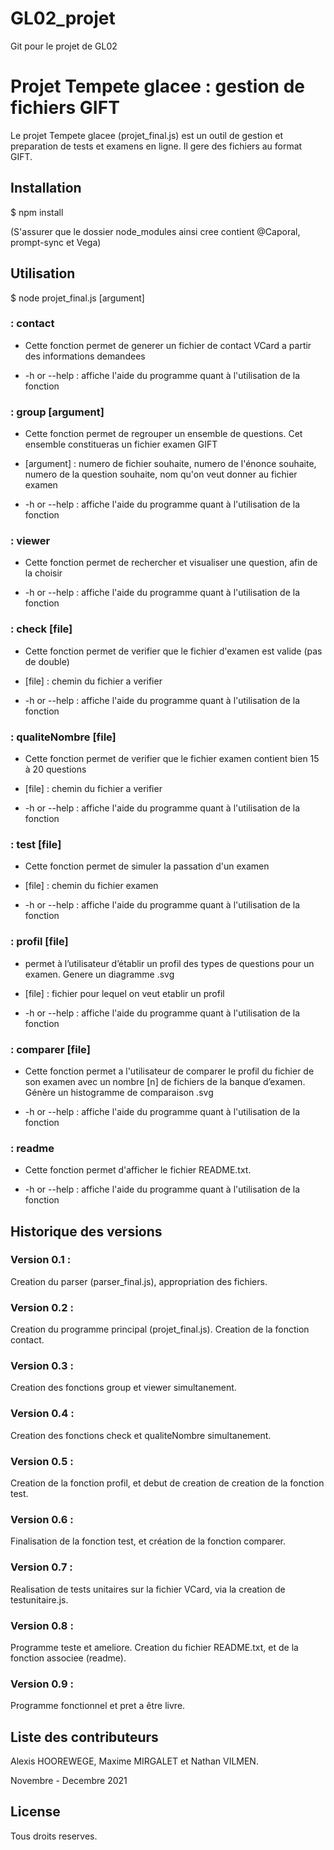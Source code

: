 # GL02_projet

Git pour le projet de GL02

# Projet Tempete glacee : gestion de fichiers GIFT

Le projet Tempete glacee (projet_final.js) est un outil de gestion et preparation de tests et examens en ligne. 
Il gere des fichiers au format GIFT.

## Installation

$ npm install

(S'assurer que le dossier node_modules ainsi cree contient @Caporal, prompt-sync et Vega)

## Utilisation

$ node projet_final.js <command> [argument]

### <command> : contact

- Cette fonction permet de generer un fichier de contact VCard a partir des informations demandees


- -h or --help 	: affiche l'aide du programme quant à l'utilisation de la fonction


### <command> : group [argument]

- Cette fonction permet de regrouper un ensemble de questions. Cet ensemble constitueras un fichier examen GIFT
- [argument] : numero de fichier souhaite, numero de l'énonce souhaite, numero de la question souhaite, nom qu'on veut donner au fichier examen

- -h or --help 	: affiche l'aide du programme quant à l'utilisation de la fonction

### <command> : viewer

- Cette fonction permet de rechercher et visualiser une question, afin de la choisir

- -h or --help 	: affiche l'aide du programme quant à l'utilisation de la fonction


### <command> : check [file]

- Cette fonction permet de verifier que le fichier d'examen est valide (pas de double)
- [file] : chemin du fichier a verifier

- -h or --help 	: affiche l'aide du programme quant à l'utilisation de la fonction

### <command> : qualiteNombre [file]

- Cette fonction permet de verifier que le fichier examen contient bien 15 à 20 questions
- [file] : chemin du fichier a verifier

- -h or --help 	: affiche l'aide du programme quant à l'utilisation de la fonction

### <command> : test [file]

- Cette fonction permet de simuler la passation d'un examen
- [file] : chemin du fichier examen

- -h or --help 	: affiche l'aide du programme quant à l'utilisation de la fonction

### <command> : profil [file]

- permet à l’utilisateur d’établir un profil des types de questions pour un examen. Genere un diagramme .svg

- [file] : fichier pour lequel on veut etablir un profil

- -h or --help 	: affiche l'aide du programme quant à l'utilisation de la fonction

### <command> : comparer [file]

- Cette fonction permet a l'utilisateur de comparer le profil du fichier de son examen avec un nombre [n] de fichiers de la banque d’examen. Génère un histogramme de comparaison .svg

- -h or --help 	: affiche l'aide du programme quant à l'utilisation de la fonction

### <command> : readme

- Cette fonction permet d'afficher le fichier README.txt.

- -h or --help 	: affiche l'aide du programme quant à l'utilisation de la fonction

## Historique des versions

### Version 0.1 :

Creation du parser (parser_final.js), appropriation des fichiers.

### Version 0.2 :

Creation du programme principal (projet_final.js). Creation de la fonction contact.

### Version 0.3 : 

Creation des fonctions group et viewer simultanement.

### Version 0.4 :

Creation des fonctions check et qualiteNombre simultanement.

### Version 0.5 :

Creation de la fonction profil, et debut de creation de creation de la fonction test.

### Version 0.6 :

Finalisation de la fonction test, et création de la fonction comparer.

### Version 0.7 :

Realisation de tests unitaires sur la fichier VCard, via la creation de testunitaire.js.

### Version 0.8 :

Programme teste et ameliore. Creation du fichier README.txt, et de la fonction associee (readme).

### Version 0.9 :
Programme fonctionnel et pret a être livre.


## Liste des contributeurs

Alexis HOOREWEGE, Maxime MIRGALET et Nathan VILMEN.

Novembre - Decembre 2021

## License

Tous droits reserves.
